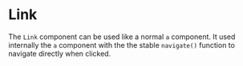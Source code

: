 # Link

The `Link` component can be used like a normal `a` component.
It used internally the `a` component with the the stable `navigate()` function to navigate directly when clicked.
